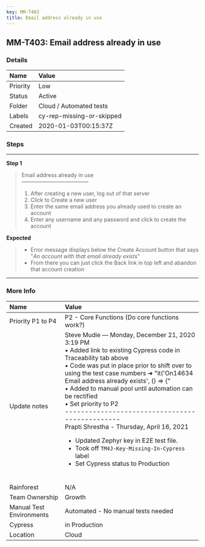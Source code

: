 ```yaml
---
key: MM-T403
title: Email address already in use
---
```


## MM-T403: Email address already in use

### Details

| Name     | Value                     |
| :------- | :------------------------ |
| Priority | Low                       |
| Status   | Active                    |
| Folder   | Cloud / Automated tests   |
| Labels   | cy-rep-missing-or-skipped |
| Created  | 2020-01-03T00:15:37Z      |

### Steps

<hr/>

**Step 1**

> <article>Email address already in use<br>–––––––––––––––––––––––––<ol><li>After creating a new user, log out of that server</li><li> Click to Create a new user</li><li> Enter the same email address you already used to create an account</li><li>Enter any username and any password and click to create the account</li></ol></article>

**Expected**

> <article><ul><li>Error message displays below the Create Account button that says "<em>An account with that email already exists</em>"</li><li>From there you can just click the Back link in top left and abandon that account creation</li></ul></article>

<hr/>

### More Info

| Name                     | Value                                                                                                                                                                                                                                                                                                                                                                                                                                                                                                                                                                                                   |
| :----------------------- | :------------------------------------------------------------------------------------------------------------------------------------------------------------------------------------------------------------------------------------------------------------------------------------------------------------------------------------------------------------------------------------------------------------------------------------------------------------------------------------------------------------------------------------------------------------------------------------------------------ |
| Priority P1 to P4        | P2 - Core Functions (Do core functions work?)                                                                                                                                                                                                                                                                                                                                                                                                                                                                                                                                                           |
| Update notes             | Steve Mudie — Monday, December 21, 2020 3:19 PM<br>• Added link to existing Cypress code in Traceability tab above<br>• Code was put in place prior to shift over to using the test case numbers ➜ "it('On14634 Email address already exists', () =&gt; {"<br>• Added to manual pool until automation can be rectified<br>• Set priority to P2<br>-----------------------------------------------<br>Prapti Shrestha - Thursday, April 16, 2021<ul><li>Updated Zephyr key in E2E test file.</li><li>Took off `TM4J-Key-Missing-In-Cypress` label</li><li>Set Cypress status to Production</li></ul><br> |
| Rainforest               | N/A                                                                                                                                                                                                                                                                                                                                                                                                                                                                                                                                                                                                     |
| Team Ownership           | Growth                                                                                                                                                                                                                                                                                                                                                                                                                                                                                                                                                                                                  |
| Manual Test Environments | Automated - No manual tests needed                                                                                                                                                                                                                                                                                                                                                                                                                                                                                                                                                                      |
| Cypress                  | in Production                                                                                                                                                                                                                                                                                                                                                                                                                                                                                                                                                                                           |
| Location                 | Cloud                                                                                                                                                                                                                                                                                                                                                                                                                                                                                                                                                                                                   |
